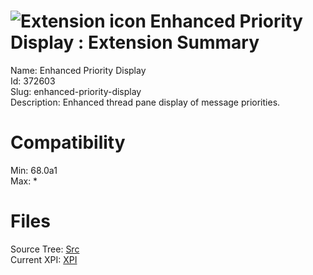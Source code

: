 # ![Extension icon](https://addons.thunderbird.net/user-media/addon_icons/372/372603-64.png?modified=1508950353) Enhanced Priority Display : Extension Summary

Name: Enhanced Priority Display  
Id: 372603  
Slug: enhanced-priority-display  
Description: Enhanced thread pane display of message priorities.
  

# Compatibility
Min: 68.0a1  
Max: *  

# Files

Source Tree: [Src](x68/372603-enhanced-priority-display/src)  
Current XPI: [XPI](x68/372603-enhanced-priority-display/xpi)  



